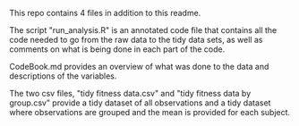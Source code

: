 This repo contains 4 files in addition to this readme. 

The script "run_analysis.R" is an annotated code file that contains all the code needed to go from the raw data to the tidy data sets, as well as comments on what is being done in each part of the code. 

CodeBook.md provides an overview of what was done to the data and descriptions of the variables.

The two csv files, "tidy fitness data.csv" and "tidy fitness data by group.csv" provide a tidy dataset of all observations and a tidy dataset where observations are grouped and the mean is provided for each subject. 
